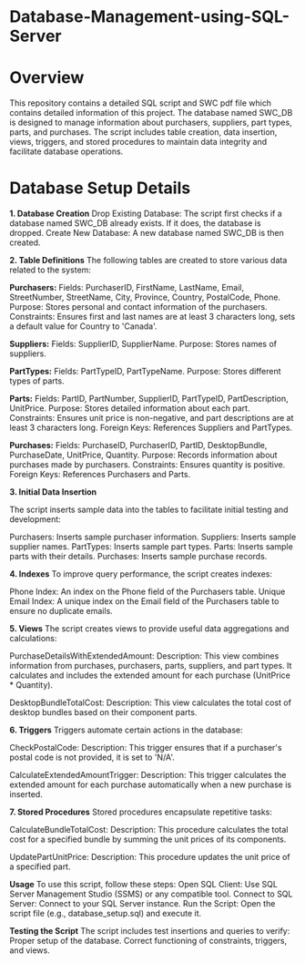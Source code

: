 # Database-Management-using-SQL-Server

# Overview
This repository contains a detailed SQL script and SWC pdf file which contains detailed information of this project. The database named SWC_DB is designed to manage information about purchasers, suppliers, part types, parts, and purchases. The script includes table creation, data insertion, views, triggers, and stored procedures to maintain data integrity and facilitate database operations.

# Database Setup Details

**1. Database Creation**
Drop Existing Database: The script first checks if a database named SWC_DB already exists. If it does, the database is dropped.
Create New Database: A new database named SWC_DB is then created.

**2. Table Definitions**
The following tables are created to store various data related to the system:

**Purchasers:**
Fields: PurchaserID, FirstName, LastName, Email, StreetNumber, StreetName, City, Province, Country, PostalCode, Phone.
Purpose: Stores personal and contact information of the purchasers.
Constraints: Ensures first and last names are at least 3 characters long, sets a default value for Country to 'Canada'.

**Suppliers:**
Fields: SupplierID, SupplierName.
Purpose: Stores names of suppliers.

**PartTypes:**
Fields: PartTypeID, PartTypeName.
Purpose: Stores different types of parts.

**Parts:**
Fields: PartID, PartNumber, SupplierID, PartTypeID, PartDescription, UnitPrice.
Purpose: Stores detailed information about each part.
Constraints: Ensures unit price is non-negative, and part descriptions are at least 3 characters long.
Foreign Keys: References Suppliers and PartTypes.

**Purchases:**
Fields: PurchaseID, PurchaserID, PartID, DesktopBundle, PurchaseDate, UnitPrice, Quantity.
Purpose: Records information about purchases made by purchasers.
Constraints: Ensures quantity is positive.
Foreign Keys: References Purchasers and Parts.

**3. Initial Data Insertion**

The script inserts sample data into the tables to facilitate initial testing and development:

Purchasers: Inserts sample purchaser information.
Suppliers: Inserts sample supplier names.
PartTypes: Inserts sample part types.
Parts: Inserts sample parts with their details.
Purchases: Inserts sample purchase records.

**4. Indexes**
To improve query performance, the script creates indexes:

Phone Index: An index on the Phone field of the Purchasers table.
Unique Email Index: A unique index on the Email field of the Purchasers table to ensure no duplicate emails.

**5. Views**
The script creates views to provide useful data aggregations and calculations:

PurchaseDetailsWithExtendedAmount:
Description: This view combines information from purchases, purchasers, parts, suppliers, and part types. It calculates and includes the extended amount for each purchase (UnitPrice * Quantity).

DesktopBundleTotalCost:
Description: This view calculates the total cost of desktop bundles based on their component parts.

**6. Triggers**
Triggers automate certain actions in the database:

CheckPostalCode:
Description: This trigger ensures that if a purchaser's postal code is not provided, it is set to 'N/A'.

CalculateExtendedAmountTrigger:
Description: This trigger calculates the extended amount for each purchase automatically when a new purchase is inserted.

**7. Stored Procedures**
Stored procedures encapsulate repetitive tasks:

CalculateBundleTotalCost:
Description: This procedure calculates the total cost for a specified bundle by summing the unit prices of its components.

UpdatePartUnitPrice:
Description: This procedure updates the unit price of a specified part.

**Usage**
To use this script, follow these steps:
Open SQL Client: Use SQL Server Management Studio (SSMS) or any compatible tool.
Connect to SQL Server: Connect to your SQL Server instance.
Run the Script: Open the script file (e.g., database_setup.sql) and execute it.

**Testing the Script**
The script includes test insertions and queries to verify:
Proper setup of the database.
Correct functioning of constraints, triggers, and views.
